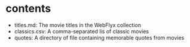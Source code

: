 # contents

* titles.md: The movie titles in the WebFlyx collection
* classics.csv: A comma-separated lis of classic movies
* quotes: A directory of file containing memorable quotes from movies

